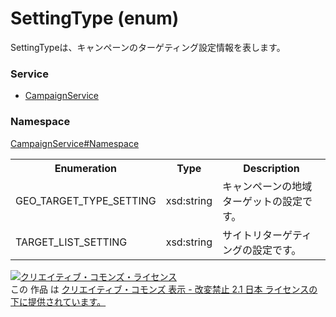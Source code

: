 # SettingType (enum)
SettingTypeは、キャンペーンのターゲティング設定情報を表します。

### Service
+ [CampaignService](../../services/CampaignService.md)

### Namespace
[CampaignService#Namespace](../../services/CampaignService.md#namespace)

<table>
 <tr>
  <th>Enumeration </th>
  <th>Type</th>
  <th>Description</th>
 <tr>
  <td>GEO_TARGET_TYPE_SETTING</td>
  <td>xsd:string</td>
  <td>キャンペーンの地域ターゲットの設定です。</td>
 </tr>
 <tr>
  <td>TARGET_LIST_SETTING</td>
  <td>xsd:string</td>
  <td>サイトリターゲティングの設定です。</td>
 </tr>
</table>

<a rel="license" href="http://creativecommons.org/licenses/by-nd/2.1/jp/"><img alt="クリエイティブ・コモンズ・ライセンス" style="border-width:0" src="https://i.creativecommons.org/l/by-nd/2.1/jp/88x31.png" /></a><br />この 作品 は <a rel="license" href="http://creativecommons.org/licenses/by-nd/2.1/jp/">クリエイティブ・コモンズ 表示 - 改変禁止 2.1 日本 ライセンスの下に提供されています。</a>
